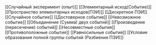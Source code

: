 [[Случайный эксперимент (опыт)]]
[[Элементарный исход(Событие)]]
[[Пространство элементарных исходов(ПЭИ)]]
[[Дискретное ПЭИ]]
[[Случайное событие]]
[[Достоверное событие]]
[[Невозможное событие]]
[[Объединение (Сумма) двух событий]]
[[Произведение (пересечение) событий]]
[[Несовместные события]]
[[Противоположные события]]
[[Равносильные события]]
[[Условие образования полной группы событий (Разбиения ПЭИ)]]